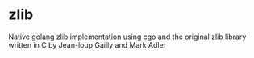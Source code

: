 # zlib
Native golang zlib implementation using cgo and the original zlib library written in C by Jean-loup Gailly and Mark Adler
